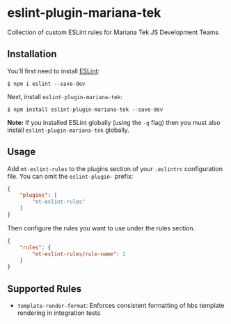 # eslint-plugin-mariana-tek

Collection of custom ESLint rules for Mariana Tek JS Development Teams

## Installation

You'll first need to install [ESLint](http://eslint.org):

```
$ npm i eslint --save-dev
```

Next, install `eslint-plugin-mariana-tek`:

```
$ npm install eslint-plugin-mariana-tek --save-dev
```

**Note:** If you installed ESLint globally (using the `-g` flag) then you must also install `eslint-plugin-mariana-tek` globally.

## Usage

Add `mt-eslint-rules` to the plugins section of your `.eslintrc` configuration file. You can omit the `eslint-plugin-` prefix:

```json
{
    "plugins": [
        "mt-eslint-rules"
    ]
}
```


Then configure the rules you want to use under the rules section.

```json
{
    "rules": {
        "mt-eslint-rules/rule-name": 2
    }
}
```

## Supported Rules

* `template-render-format`: Enforces consistent formatting of hbs template rendering in integration tests
